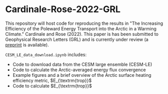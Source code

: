 # Cardinale-Rose-2022-GRL

This repository will host code for reproducing the results in "The Increasing Efficiency of the Poleward Energy Transport into the Arctic in a Warming Climate." Cardinale and Rose (2022). This paper is has been submitted to Geophysical Research Letters (GRL) and is currently under review (a <a href="https://www.essoar.org/doi/10.1002/essoar.10512237.1">preprint</a> is available).

`CESM_LE_data_download.ipynb` includes:
<ul> 
  <li> Code to download data from the CESM large ensemble (CESM-LE) </li>
  <li> Code to calculate the Arctic-averaged energy flux convergence </li>
  <li> Example figures and a brief overview of the Arctic surface heating efficiency metric, $E_{\textrm{trop}}$ </li>
  <li> Code to calculate $E_{\textrm{trop}}$ </li>
</ul>
